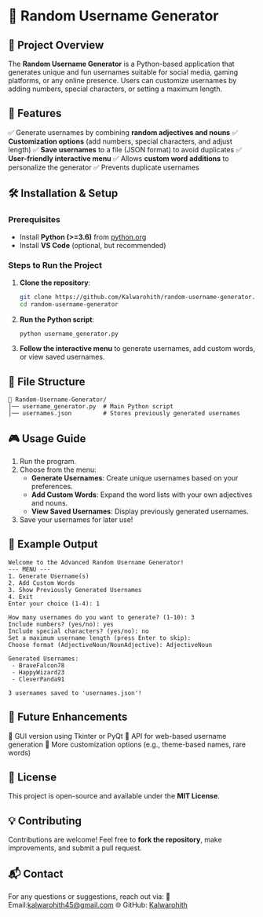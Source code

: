 # 🚀 Random Username Generator

## 📌 Project Overview
The **Random Username Generator** is a Python-based application that generates unique and fun usernames suitable for social media, gaming platforms, or any online presence. Users can customize usernames by adding numbers, special characters, or setting a maximum length.

## 🎯 Features
✅ Generate usernames by combining **random adjectives and nouns**
✅ **Customization options** (add numbers, special characters, and adjust length)
✅ **Save usernames** to a file (JSON format) to avoid duplicates
✅ **User-friendly interactive menu**
✅ Allows **custom word additions** to personalize the generator
✅ Prevents duplicate usernames

## 🛠️ Installation & Setup
### **Prerequisites**
- Install **Python (>=3.6)** from [python.org](https://www.python.org/downloads/)
- Install **VS Code** (optional, but recommended)

### **Steps to Run the Project**
1. **Clone the repository**:
   ```bash
   git clone https://github.com/Kalwarohith/random-username-generator.git
   cd random-username-generator
   ```
2. **Run the Python script**:
   ```bash
   python username_generator.py
   ```
3. **Follow the interactive menu** to generate usernames, add custom words, or view saved usernames.

## 📂 File Structure
```
📁 Random-Username-Generator/
│── username_generator.py  # Main Python script
│── usernames.json         # Stores previously generated usernames
```

## 🎮 Usage Guide
1. Run the program.
2. Choose from the menu:
   - **Generate Usernames**: Create unique usernames based on your preferences.
   - **Add Custom Words**: Expand the word lists with your own adjectives and nouns.
   - **View Saved Usernames**: Display previously generated usernames.
3. Save your usernames for later use!

## 🤖 Example Output
```
Welcome to the Advanced Random Username Generator!
--- MENU ---
1. Generate Username(s)
2. Add Custom Words
3. Show Previously Generated Usernames
4. Exit
Enter your choice (1-4): 1

How many usernames do you want to generate? (1-10): 3
Include numbers? (yes/no): yes
Include special characters? (yes/no): no
Set a maximum username length (press Enter to skip):
Choose format (AdjectiveNoun/NounAdjective): AdjectiveNoun

Generated Usernames:
 - BraveFalcon78
 - HappyWizard23
 - CleverPanda91

3 usernames saved to 'usernames.json'!
```

## 🚀 Future Enhancements
🔹 GUI version using Tkinter or PyQt
🔹 API for web-based username generation
🔹 More customization options (e.g., theme-based names, rare words)

## 📜 License
This project is open-source and available under the **MIT License**.

## 💡 Contributing
Contributions are welcome! Feel free to **fork the repository**, make improvements, and submit a pull request.

## 📬 Contact
For any questions or suggestions, reach out via:
📧 Email:kalwarohith45@gmail.com
🌐 GitHub: [Kalwarohith](https://github.com/Kalwarohith)

